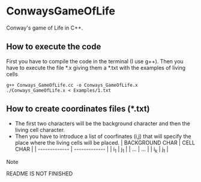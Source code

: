 # ConwaysGameOfLife
Conway's game of Life in C++.

## How to execute the code

First you have to compile the code in the terminal (I use g++). Then you have to execute the file *.x giving them a *.txt with the examples of living cells

```
g++ Conways_GameOfLife.cc -o Conways_GameOfLife.x
./Conways_GameOfLife.x < Examples/1.txt
```
## How to create coordinates files (*.txt)

- The first two characters will be the background character and then the living cell character.
- Then you have to introduce a list of coorfinates (i,j) that will specify the place where the living cells will be placed.
| BACKGROUND CHAR | CELL CHAR |
| ------------- | ------------- |
| i<sub>1</sub>  | j<sub>1</sub>  |
| ... | ...  |
| i<sub>k</sub>  | j<sub>1</sub>  |


> [!NOTE]
> README IS NOT FINISHED

